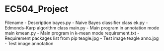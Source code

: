 # EC504_Project
Filename - Description
bayes.py - Naive Bayes classifier class
ek.py - Edmonds-Karp algorithm class
main.py - Main program in annotation mode
main kmean.py - Main program in k-mean mode
requirement.txt - Requirement packages list from pip
teagle.jpg - Test image
teagle anno.jpg - Test image annotation
